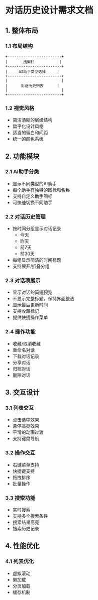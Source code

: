 # 对话历史设计需求文档

## 1. 整体布局

### 1.1 布局结构
```
+------------------------+
|       搜索栏           |
+------------------------+
|     AI助手类型选择     |
+------------------------+
|                        |
|      对话历史列表      |
|                        |
+------------------------+
```

### 1.2 视觉风格
- 简洁清晰的层级结构
- 扁平化设计风格
- 适当的留白和间距
- 统一的颜色系统

## 2. 功能模块

### 2.1 AI助手分类
- 显示不同类型的AI助手
- 每个助手有独特的图标和名称
- 支持自定义助手图标
- 可快速切换不同助手

### 2.2 对话历史管理
- 按时间分组显示对话记录
  - 今天
  - 昨天
  - 前7天
  - 前30天
- 每组显示简洁的时间标题
- 支持展开/折叠分组

### 2.3 对话项展示
- 显示对话的简短预览
- 不显示完整标题，保持界面整洁
- 显示最后更新时间
- 支持收藏标记
- 提供快捷操作菜单

### 2.4 操作功能
- 收藏/取消收藏
- 重命名对话
- 下载对话记录
- 分享对话
- 归档对话
- 删除对话

## 3. 交互设计

### 3.1 列表交互
- 点击选中效果
- 悬停高亮效果
- 平滑的动画过渡
- 支持键盘导航

### 3.2 操作交互
- 右键菜单支持
- 快捷键支持
- 拖拽排序
- 批量操作

### 3.3 搜索功能
- 实时搜索
- 支持多个搜索条件
- 搜索结果高亮
- 搜索历史记录

## 4. 性能优化

### 4.1 列表优化
- 虚拟滚动
- 懒加载
- 分页加载
- 缓存机制

